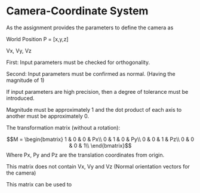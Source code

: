 # Camera-Coordinate System

As the assignment provides the parameters to define the camera as&#x20;

World Position P = \[x,y,z]

Vx, Vy, Vz

First: Input parameters must be checked for orthogonality.

Second: Input parameters must be confirmed as normal. (Having the magnitude of 1)

If input parameters are high precision, then a degree of tolerance must be introduced.

Magnitude must be approximately 1 and the dot product of each axis to another must be approximately 0.

The transformation matrix (without a rotation):

$$M = \begin{bmatrix}  1 & 0 & 0 & Px\\  0 & 1 & 0 & Py\\ 0 & 0 & 1 & Pz\\ 0 & 0 & 0 & 1\\ \end{bmatrix}$$Where Px, Py and Pz are the translation coordinates from origin.

This matrix does not contain Vx, Vy and Vz (Normal orientation vectors for the camera)

This matrix can be used to&#x20;
